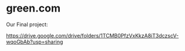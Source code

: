 # green.com

Our Final project:

https://drive.google.com/drive/folders/1TCMB0PfzVxKkzA8iT3dczscV-wqoGbAb?usp=sharing
